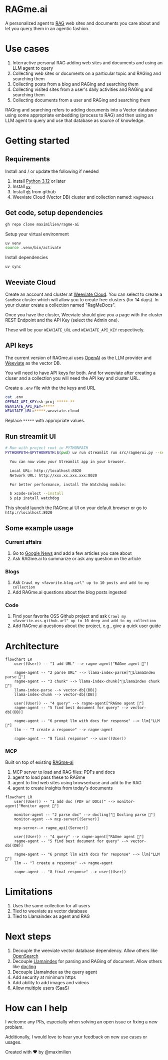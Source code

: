 # RAGme.ai

A personalized agent to [RAG](https://en.wikipedia.org/wiki/Retrieval-augmented_generation) web sites and documents you care about and let you query them in an agentic fashion.

# Use cases

1. Interractive personal RAG adding web sites and documents and using an LLM agent to query
2. Collecting web sites or documents on a particular topic and RAGing and searching them
3. Collecting posts from a blog and RAGing and searching them
4. Collecting visited sites from a user's daily activities and RAGing and searching them
5. Collecting documents from a user and RAGing and searching them

RAGing and searching refers to adding documents into a Vector database using some appropriate embedding (process to RAG) and then using an LLM agent to query and use that database as source of knowledge.

# Getting started

## Requirements

Install and / or update the following if needed

1. Install [Python 3.12](https://www.python.org/downloads/) or later
2. Install [`uv`](https://docs.astral.sh/uv/getting-started/installation/) 
3. Install [`gh`](https://cli.github.com/) from github
4. Weeviate Cloud (Vector DB) cluster and collection named: `RagMeDocs`

## Get code, setup dependencies

```bash
gh repo clone maximilien/ragme-ai
```

Setup your virtual environment

```bash
uv venv
source .venv/bin/activate
```

Install dependencies

```bash
uv sync
```

## Weeviate Cloud

Create an account and cluster at [Weeviate Cloud](https://console.weaviate.cloud/). You can select to create a `Sandbox` cluster which will allow you to create free clusters (for 14 days). In your cluster create a collection named "RagMeDocs".

Once you have the cluster, Weeviate should give you a page with the cluster REST Endpoint and the API Key (select the Admin one).

These will be your `WEAVIATE_URL` and `WEAVIATE_API_KEY` respectively.

## API keys

The current version of RAGme.ai uses [OpenAI](https://auth.openai.com/log-in) as the LLM provider and [Weeviate](https://console.weaviate.cloud/) as the vector DB. 

You will need to have API keys for both. And for weeviate after creating a cluser and a collection you will need the API key and cluster URL.

Create a `.env` file with the the keys and URL

```bash
cat .env
OPENAI_API_KEY=sk-proj-*****-**
WEAVIATE_API_KEY=*****
WEAVIATE_URL=*****.weaviate.cloud
```

Replace `*****` with appropriate values.

## Run streamlit UI

```bash
# Run with project root in PYTHONPATH
PYTHONPATH=$PYTHONPATH:$(pwd) uv run streamlit run src/ragme/ui.py --server.port 8020

  You can now view your Streamlit app in your browser.

  Local URL: http://localhost:8020
  Network URL: http://xxx.xx.xxx.xxx:8020

  For better performance, install the Watchdog module:

  $ xcode-select --install
  $ pip install watchdog
```

This should launch the RAGme.ai UI on your default browser or go to `http://localhost:8020`

## Some example usage

### Current affairs

1. Go to [Google News](https://news.google.com/home?hl=en-US&gl=US&ceid=US:en) and add a few articles you care about
2. Ask RAGme.ai to summarize or ask any question on the article

### Blogs 

1. Ask `Crawl my <favorite.blog.url" up to 10 posts and add to my collection`
2. Add RAGme.ai questions about the blog posts ingested

### Code

1. Find your favorite OSS Github project and ask `Crawl my <favorite.oss.github.url" up to 10 deep and add to my collection`
2. Add RAGme.ai questions about the project, e.g., give a quick user guide


# Architecture

```mermaid
flowchart LR
    user((User)) -- "1 add URL" --> ragme-agent["RAGme agent 🤖"]

    ragme-agent -- "2 parse URL" --> llama-index-parse["🦙LlamaIndex parse 📄"]
    ragme-agent -- "3 chunk" --> llama-index-chunk["🦙LlamaIndex chunk 📑"]
    llama-index-parse --> vector-db[(DB)]
    llama-index-chunk --> vector-db[(DB)]

    user((User)) -- "4 query" --> ragme-agent["RAGme agent 🤖"]
    ragme-agent -- "5 find best document for query" --> vector-db[(DB)]
    
    ragme-agent -- "6 prompt llm with docs for response" --> llm["LLM 🤖"]
    llm -- "7 create a response" --> ragme-agent
    
    ragme-agent -- "8 final response" --> user((User))
```

### MCP

Built on top of existing [RAGme-ai](https://github.com/maximilien/ragme-ai)

1. MCP server to load and RAG files: PDFs and docs
2. agent to load pass these to RAGme
3. agent to find web sites using browserbase and add to the RAG
4. agent to create insights from today's documents

```mermaid
flowchart LR
    user((User)) -- "1 add doc (PDF or DOCs)" --> monitor-agent["Monitor agent 🤖"]

    monitor-agent -- "2 parse doc" --> docling["🐥 Docling parse 📄"]
    monitor-agent --> mcp-server[(Server)]

    mcp-server--> ragme_api[(Server)]
    
    user((User)) -- "4 query" --> ragme-agent["RAGme agent 🤖"]
    ragme-agent -- "5 find best document for query" --> vector-db[(DB)]
    
    ragme-agent -- "6 prompt llm with docs for response" --> llm["LLM 🤖"]
    llm -- "7 create a response" --> ragme-agent
    
    ragme-agent -- "8 final response" --> user((User))
```

# Limitations

1. Uses the same collection for all users
2. Tied to weeviate as vector database
3. Tied to Llamaindex as agent and RAG


# Next steps

1. Decouple the weeviate vector database dependency. Allow others like [OpenSearch](https://opensearch.org/)
2. Decouple [Llamaindex](https://www.llamaindex.ai/) for parsing and RAGing of document. Allow others like [docling](https://github.com/docling-project)
3. Decouple Llamaindex as the query agent
4. Add security at minimum https
5. Add ability to add images and videos
5. Allow multiple users (SaaS)


# How can I help

I welcome any PRs, especially when solving an open issue or fixing a new problem.

Additionally, I would love to hear your feedback on new use cases or usages.

Created with ❤️ by @maximilien
